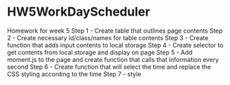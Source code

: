 # HW5WorkDayScheduler
Homework for week 5
Step 1 - Create table that outlines page contents
Step 2 - Create necessary id/class/names for table contents
Step 3 - Create function that adds input contents to local storage
Step 4 - Create selector to get contents from local storage and display on page
Step 5 - Add moment.js to the page and create function that calls that information every second
Step 6 - Create function that will select the time and replace the CSS styling according to the time
Step 7 - style